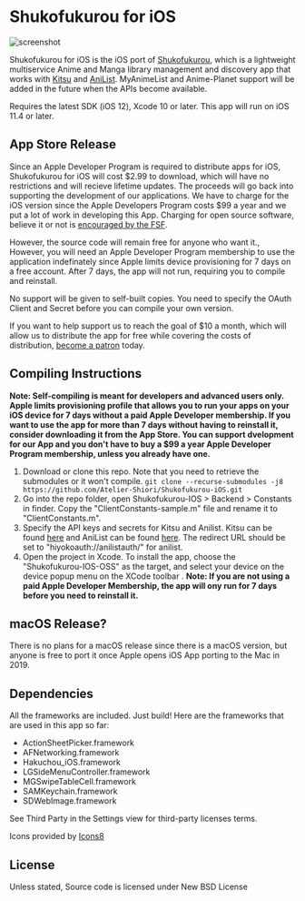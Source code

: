 # Shukofukurou for iOS

![screenshot](https://malupdaterosx.moe/wp-content/uploads/2019/02/iPhone-XSiPad-Pro-13-Landscape-Silver-1024x733.png)

Shukofukurou for iOS is the iOS port of [Shukofukurou](https://github.com/Atelier-Shiori/Shukofukurou), which is a lightweight multiservice Anime and Manga library management and discovery app that works with [Kitsu](https://kitsu.io/) and [AniList](https://anilist.co/). MyAnimeList and Anime-Planet support will be added in the future when the APIs become available.

Requires the latest SDK (iOS 12), Xcode 10 or later. This app will run on iOS 11.4 or later.

## App Store Release
Since an Apple Developer Program is required to distribute apps for iOS, Shukofukurou for iOS will cost $2.99 to download, which will have no restrictions and will recieve lifetime updates. The proceeds will go back into supporting the development of our applications. We have to charge for the iOS version since the Apple Developers Program costs $99 a year and we put a lot of work in developing this App. Charging for open source software, believe it or not is [encouraged by the FSF](http://www.gnu.org/philosophy/selling.html).

However, the source code will remain free for anyone who want it., However, you will need an Apple Developer Program membership to use the application indefinately since Apple limits device provisioning for 7 days on a free account. After 7 days, the app will not run, requiring you to compile and reinstall.

No support will be given to self-built copies. You need to specify the OAuth Client and Secret before you can compile your own version.

If you want to help support us to reach the goal of $10 a month, which will allow us to distribute the app for free while covering the costs of distribution, [become a patron](https://www.patreon.com/join/malupdaterosx) today.

## Compiling Instructions
**Note: Self-compiling is meant for developers and advanced users only. Apple limits provisioning profile that allows you to run your apps on your iOS device for 7 days without a paid Apple Developer membership. If you want to use the app for more than 7 days without having to reinstall it, consider downloading it from the App Store. You can support dvelopment for our App and you don't have to buy a $99 a year Apple Developer Program membership, unless you already have one.**

1. Download or clone this repo. Note that you need to retrieve the submodules or it won't compile.
```git clone --recurse-submodules -j8 https://github.com/Atelier-Shiori/Shukofukurou-iOS.git```
2. Go into the repo folder, open Shukofukurou-IOS > Backend > Constants in finder. Copy the "ClientConstants-sample.m" file and rename it to "ClientConstants.m".
3. Specify the API keys and secrets for Kitsu and Anilist. Kitsu can be found [here](https://kitsu.docs.apiary.io/#) and AniList can be found [here](https://anilist.co/settings/developer/client/). The redirect URL should be set to "hiyokoauth://anilistauth/" for anilist.
4. Open the project in Xcode. To install the app, choose the "Shukofukurou-IOS-OSS" as the target, and  select your device on the device popup menu on the XCode toolbar . **Note: If you are not using a paid Apple Developer Membership, the app will ony run for 7 days before you need to reinstall it.**

## macOS Release?
There is no plans for a macOS release since there is a macOS version, but anyone is free to port it once Apple opens iOS App porting to the Mac in 2019.

## Dependencies
All the frameworks are included. Just build! Here are the frameworks that are used in this app so far:
* ActionSheetPicker.framework
* AFNetworking.framework
* Hakuchou_iOS.framework
* LGSideMenuController.framework
* MGSwipeTableCell.framework
* SAMKeychain.framework
* SDWebImage.framework

See Third Party in the Settings view for third-party licenses terms.

Icons provided by [Icons8](https://icons8.com/)

## License
Unless stated, Source code is licensed under New BSD License
